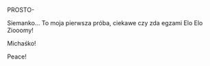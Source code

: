  PROSTO-
 
 Siemanko... 
 To moja pierwsza próba, ciekawe czy zda egzami Elo Elo Ziooomy!
 
 
 Michaśko!





Peace!
